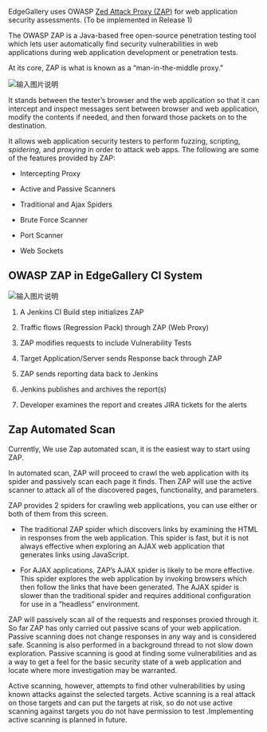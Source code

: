 EdgeGallery uses OWASP [Zed Attack Proxy (ZAP)](https://www.zaproxy.org/) for web application security assessments. (To be implemented in Release 1)

The OWASP ZAP is a Java-based free open-source penetration testing tool which lets user automatically find security vulnerabilities in web applications during web application development or penetration tests.

At its core, ZAP is what is known as a “man-in-the-middle proxy.”

![输入图片说明](https://images.gitee.com/uploads/images/2020/0730/090645_95811f3b_5645267.png "browser-no-proxy.png")

It stands between the tester’s browser and the web application so that it can intercept and inspect messages sent between browser and web application, modify the contents if needed, and then forward those packets on to the destination.

It allows web application security testers to perform fuzzing, scripting, _spidering,_ and _proxying_ in order to attack web apps. The following are some of the features provided by ZAP:

*   Intercepting Proxy

*   Active and Passive Scanners

*   Traditional and Ajax Spiders

*   Brute Force Scanner

*   Port Scanner

*   Web Sockets

OWASP ZAP in EdgeGallery CI System
----------------------------------

![输入图片说明](https://images.gitee.com/uploads/images/2020/0730/090706_54d3c588_5645267.png "ZAP_CI _SMALLER.png")

1.  A Jenkins CI Build step initializes ZAP

2.  Traffic flows (Regression Pack) through ZAP (Web Proxy)

3.  ZAP modifies requests to include Vulnerability Tests

4.  Target Application/Server sends Response back through ZAP

5.  ZAP sends reporting data back to Jenkins

6.  Jenkins publishes and archives the report(s)

7.  Developer examines the report and creates JIRA tickets for the alerts

Zap Automated Scan
------------------

Currently, We use Zap automated scan, it is the easiest way to start using ZAP.

In automated scan, ZAP will proceed to crawl the web application with its spider and passively scan each page it finds. Then ZAP will use the active scanner to attack all of the discovered pages, functionality, and parameters.

ZAP provides 2 spiders for crawling web applications, you can use either or both of them from this screen.

*   The traditional ZAP spider which discovers links by examining the HTML in responses from the web application. This spider is fast, but it is not always effective when exploring an AJAX web application that generates links using JavaScript.

*   For AJAX applications, ZAP’s AJAX spider is likely to be more effective. This spider explores the web application by invoking browsers which then follow the links that have been generated. The AJAX spider is slower than the traditional spider and requires additional configuration for use in a “headless” environment.

ZAP will passively scan all of the requests and responses proxied through it. So far ZAP has only carried out passive scans of your web application. Passive scanning does not change responses in any way and is considered safe. Scanning is also performed in a background thread to not slow down exploration. Passive scanning is good at finding some vulnerabilities and as a way to get a feel for the basic security state of a web application and locate where more investigation may be warranted.

Active scanning, however, attempts to find other vulnerabilities by using known attacks against the selected targets. Active scanning is a real attack on those targets and can put the targets at risk, so do not use active scanning against targets you do not have permission to test .Implementing active scanning is planned in future.